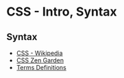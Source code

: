 # CSS - Intro, Syntax

## Syntax

- [CSS - Wikipedia](http://en.wikipedia.org/wiki/Cascading_Style_Sheets)
- [CSS Zen Garden](http://www.csszengarden.com/)
- [Terms Definitions](http://www.impressivewebs.com/css-terms-definitions/)

